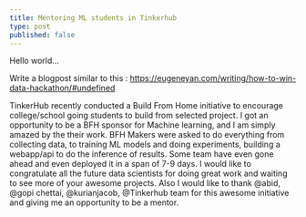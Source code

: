 ```yaml
---
title: Mentoring ML students in Tinkerhub
type: post
published: false
---
```


Hello world...

Write a blogpost similar to this :
 https://eugeneyan.com/writing/how-to-win-data-hackathon/#undefined
 
 TinkerHub recently conducted a Build From Home initiative to encourage college/school going students to build from selected project. I got an opportunity to be a BFH sponsor for Machine learning, and I am simply amazed by the their work.
BFH Makers were asked to do everything from collecting data, to training ML models and doing experiments, building a webapp/api to do the inference of results. Some team have even gone ahead and even deployed it in a span of 7-9 days.
I would like to congratulate all the future data scientists for doing great work and waiting to see more of your awesome projects. Also I would like to thank @abid, @gopi chettai, @kurianjacob, @Tinkerhub team for this awesome initiative and giving me an opportunity to be a mentor.
